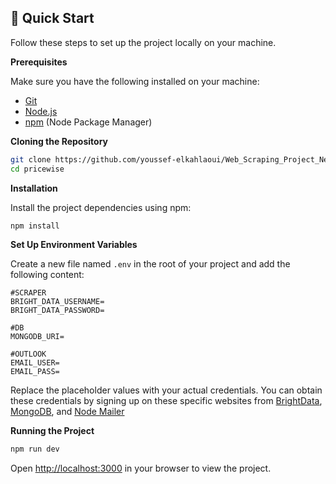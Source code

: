 ## <a name="quick-start">🤸 Quick Start</a>

Follow these steps to set up the project locally on your machine.

**Prerequisites**

Make sure you have the following installed on your machine:

- [Git](https://git-scm.com/)
- [Node.js](https://nodejs.org/en)
- [npm](https://www.npmjs.com/) (Node Package Manager)

**Cloning the Repository**

```bash
git clone https://github.com/youssef-elkahlaoui/Web_Scraping_Project_Next.js
cd pricewise
```

**Installation**

Install the project dependencies using npm:

```bash
npm install
```

**Set Up Environment Variables**

Create a new file named `.env` in the root of your project and add the following content:

```env
#SCRAPER
BRIGHT_DATA_USERNAME=
BRIGHT_DATA_PASSWORD=

#DB
MONGODB_URI=

#OUTLOOK
EMAIL_USER=
EMAIL_PASS=
```

Replace the placeholder values with your actual credentials. You can obtain these credentials by signing up on these specific websites from [BrightData](https://brightdata.com/), [MongoDB](https://www.mongodb.com/), and [Node Mailer](https://nodemailer.com/)

**Running the Project**

```bash
npm run dev
```

Open [http://localhost:3000](http://localhost:3000) in your browser to view the project.
